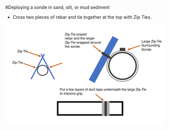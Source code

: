 
#Deploying a sonde in sand, silt, or mud sediment
* Cross two pieces of rebar and tie together at the top with Zip Ties.


![alt text](https://github.com/TheWaterTeam/case_design/raw/master/rebar%20sonde%20deployment.png "Sonde Deployment Diagram")
